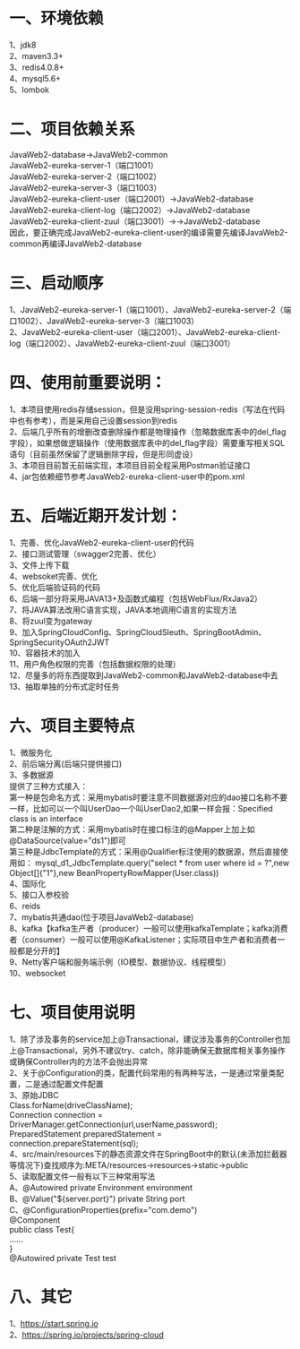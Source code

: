﻿# 一、环境依赖                                                       
1、jdk8                 
2、maven3.3+                 
3、redis4.0.8+                 
4、mysql5.6+                 
5、lombok                 
# 二、项目依赖关系                                                                 
JavaWeb2-database->JavaWeb2-common                        
JavaWeb2-eureka-server-1（端口1001）                 
JavaWeb2-eureka-server-2（端口1002）                 
JavaWeb2-eureka-server-3（端口1003）                 
JavaWeb2-eureka-client-user（端口2001）->JavaWeb2-database                                                                    
JavaWeb2-eureka-client-log（端口2002）->JavaWeb2-database                                                            
JavaWeb2-eureka-client-zuul（端口3001）->->JavaWeb2-database                                                     
因此，要正确完成JavaWeb2-eureka-client-user的编译需要先编译JavaWeb2-common再编译JavaWeb2-database                                  
# 三、启动顺序                                                       
1、JavaWeb2-eureka-server-1（端口1001）、JavaWeb2-eureka-server-2（端口1002）、JavaWeb2-eureka-server-3（端口1003）                                  
2、JavaWeb2-eureka-client-user（端口2001）、JavaWeb2-eureka-client-log（端口2002）、JavaWeb2-eureka-client-zuul（端口3001）                                  
# 四、使用前重要说明：                                                                     
1、本项目使用redis存储session，但是没用spring-session-redis（写法在代码中也有参考），而是采用自己设置session到redis                 
2、后端几乎所有的增删改查删除操作都是物理操作（忽略数据库表中的del_flag字段），如果想做逻辑操作（使用数据库表中的del_flag字段）需要重写相关SQL语句（目前虽然保留了逻辑删除字段，但是形同虚设）                 
3、本项目目前暂无前端实现，本项目目前全程采用Postman验证接口                 
4、jar包依赖细节参考JavaWeb2-eureka-client-user中的pom.xml               
# 五、后端近期开发计划：                                                       
1、完善、优化JavaWeb2-eureka-client-user的代码                 
2、接口测试管理（swagger2完善、优化）                 
3、文件上传下载                                 
4、websoket完善、优化                 
5、优化后端验证码的代码                 
6、后端一部分将采用JAVA13+及函数式编程（包括WebFlux/RxJava2）                 
7、将JAVA算法改用C语言实现，JAVA本地调用C语言的实现方法                 
8、将zuul变为gateway                 
9、加入SpringCloudConfig、SpringCloudSleuth、SpringBootAdmin、SpringSecurityOAuth2JWT                 
10、容器技术的加入                 
11、用户角色权限的完善（包括数据权限的处理）                 
12、尽量多的将东西提取到JavaWeb2-common和JavaWeb2-database中去                    
13、抽取单独的分布式定时任务                     
# 六、项目主要特点                                                       
1、微服务化                 
2、前后端分离(后端只提供接口)                 
3、多数据源                 
提供了三种方式接入：                 
第一种是包命名方式：采用mybatis时要注意不同数据源对应的dao接口名称不要一样，比如可以一个叫UserDao一个叫UserDao2,如果一样会报：Specified class is an interface                 
第二种是注解的方式：采用mybatis时在接口标注的@Mapper上加上如@DataSource(value="ds1")即可                 
第三种是JdbcTemplate的方式：采用@Qualifier标注使用的数据源，然后直接使用如： mysql_d1_JdbcTemplate.query("select * from user where id = ?",new Object[]{"1"},new BeanPropertyRowMapper<User>(User.class))                 
4、国际化                 
5、接口入参校验                 
6、reids                 
7、mybatis共通dao(位于项目JavaWeb2-database)                 
8、kafka【kafka生产者（producer）一般可以使用kafkaTemplate；kafka消费者（consumer）一般可以使用@KafkaListener；实际项目中生产者和消费者一般都是分开的】                 
9、Netty客户端和服务端示例（IO模型、数据协议、线程模型）                 
10、websocket                 
# 七、项目使用说明                                                       
1、除了涉及事务的service加上@Transactional，建议涉及事务的Controller也加上@Transactional，另外不建议try、catch，除非能确保无数据库相关事务操作或确保Controller内的方法不会抛出异常                 
2、关于@Configuration的类，配置代码常用的有两种写法，一是通过常量类配置，二是通过配置文件配置                 
3、原始JDBC                 
Class.forName(driveClassName);                 
Connection connection = DriverManager.getConnection(url,userName,password);                 
PreparedStatement preparedStatement = connection.prepareStatement(sql);                 
4、src/main/resources下的静态资源文件在SpringBoot中的默认(未添加拦截器等情况下)查找顺序为:META/resources->resources->static->public                 
5、读取配置文件一般有以下三种常用写法                 
A、@Autowired private Environment environment                 
B、@Value("${server.port}") private String port                 
C、@ConfigurationProperties(prefix="com.demo")                 
   @Component                 
   public class Test{                 
      ......                 
   }                 
   @Autowired private Test test                 
# 八、其它                                                       
1、https://start.spring.io                 
2、https://spring.io/projects/spring-cloud                 